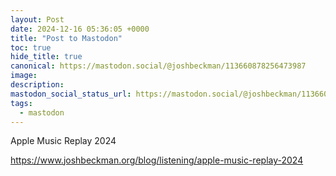 ```yaml
---
layout: Post
date: 2024-12-16 05:36:05 +0000
title: "Post to Mastodon"
toc: true
hide_title: true
canonical: https://mastodon.social/@joshbeckman/113660878256473987
image: 
description: 
mastodon_social_status_url: https://mastodon.social/@joshbeckman/113660878256473987
tags:
  - mastodon
---
```


<p>Apple Music Replay 2024</p><p><a href="https://www.joshbeckman.org/blog/listening/apple-music-replay-2024" target="_blank" rel="nofollow noopener" translate="no"><span class="invisible">https://www.</span><span class="ellipsis">joshbeckman.org/blog/listening</span><span class="invisible">/apple-music-replay-2024</span></a></p>
